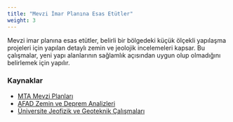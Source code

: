 ```yaml
---
title: "Mevzi İmar Planına Esas Etütler"
weight: 3
---
```


Mevzi imar planına esas etütler, belirli bir bölgedeki küçük ölçekli yapılaşma projeleri için yapılan detaylı zemin ve jeolojik incelemeleri kapsar. Bu çalışmalar, yeni yapı alanlarının sağlamlık açısından uygun olup olmadığını belirlemek için yapılır.

### Kaynaklar
- [MTA Mevzi Planları](https://www.mta.gov.tr/)
- [AFAD Zemin ve Deprem Analizleri](https://www.afad.gov.tr/)
- [Üniversite Jeofizik ve Geoteknik Çalışmaları](https://www.itu.edu.tr/)

